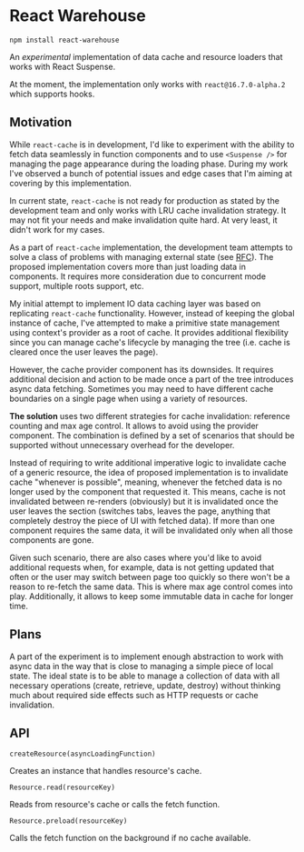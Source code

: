 # React Warehouse

    npm install react-warehouse

An _experimental_ implementation of data cache and resource loaders that works
with React Suspense.

At the moment, the implementation only works with `react@16.7.0-alpha.2` which
supports hooks.

## Motivation

While `react-cache` is in development, I'd like to experiment with the ability
to fetch data seamlessly in function components and to use `<Suspense />` for
managing the page appearance during the loading phase. During my work I've
observed a bunch of potential issues and edge cases that I'm aiming at covering
by this implementation.

In current state, `react-cache` is not ready for production as stated by the
development team and only works with LRU cache invalidation strategy. It may
not fit your needs and make invalidation quite hard. At very least, it didn't
work for my cases.

As a part of `react-cache` implementation, the development team attempts to
solve a class of problems with managing external state (see [RFC][write-rfc]).
The proposed implementation covers more than just loading data in components.
It requires more consideration due to concurrent mode support, multiple roots
support, etc.

My initial attempt to implement IO data caching layer was based on replicating
`react-cache` functionality. However, instead of keeping the global instance of
cache, I've attempted to make a primitive state management using context's
provider as a root of cache. It provides additional flexibility since you can
manage cache's lifecycle by managing the tree (i.e. cache is cleared once the
user leaves the page).

However, the cache provider component has its downsides. It requires additional
decision and action to be made once a part of the tree introduces async data
fetching. Sometimes you may need to have different cache boundaries on a single
page when using a variety of resources.

**The solution** uses two different strategies for cache invalidation: reference
counting and max age control. It allows to avoid using the provider component.
The combination is defined by a set of scenarios that should be supported
without unnecessary overhead for the developer.

<data is often inconsistent due to multi user apps>

Instead of requiring to write additional imperative logic to invalidate cache of
a generic resource, the idea of proposed implementation is to invalidate cache
"whenever is possible", meaning, whenever the fetched data is no longer used by
the component that requested it. This means, cache is not invalidated between
re-renders (obviously) but it is invalidated once the user leaves the section
(switches tabs, leaves the page, anything that completely destroy the piece of
UI with fetched data). If more than one component requires the same data, it
will be invalidated only when all those components are gone.

Given such scenario, there are also cases where you'd like to avoid additional
requests when, for example, data is not getting updated that often or the user
may switch between page too quickly so there won't be a reason to re-fetch the
same data. This is where max age control comes into play. Additionally, it
allows to keep some immutable data in cache for longer time.

## Plans

A part of the experiment is to implement enough abstraction to work with async
data in the way that is close to managing a simple piece of local state.
The ideal state is to be able to manage a collection of data with all necessary
operations (create, retrieve, update, destroy) without thinking much about
required side effects such as HTTP requests or cache invalidation.

## API

    createResource(asyncLoadingFunction)

Creates an instance that handles resource's cache.

    Resource.read(resourceKey)

Reads from resource's cache or calls the fetch function.

    Resource.preload(resourceKey)

Calls the fetch function on the background if no cache available.

[write-rfc]: https://github.com/acdlite/rfcs/blob/context-write/text/0000-context-write.md
